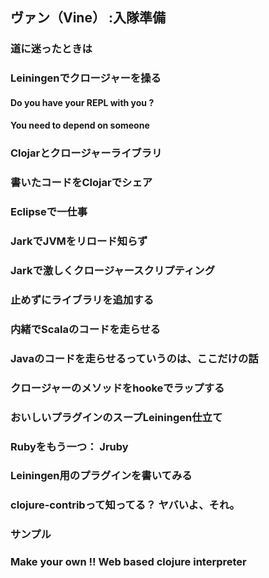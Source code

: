 ## ヴァン（Vine） :入隊準備 

### 道に迷ったときは
### Leiningenでクロージャーを操る
#### Do you have your REPL with you ? 
#### You need to depend on someone
### Clojarとクロージャーライブラリ
### 書いたコードをClojarでシェア
### Eclipseで一仕事
### JarkでJVMをリロード知らず
### Jarkで激しくクロージャースクリプティング
### 止めずにライブラリを追加する
### 内緒でScalaのコードを走らせる
### Javaのコードを走らせるっていうのは、ここだけの話
### クロージャーのメソッドをhookeでラップする
### おいしいプラグインのスープLeiningen仕立て
### Rubyをもう一つ： Jruby 
### Leiningen用のプラグインを書いてみる
### clojure-contribって知ってる？ ヤバいよ、それ。
### サンプル 
### Make your own !! Web based clojure interpreter